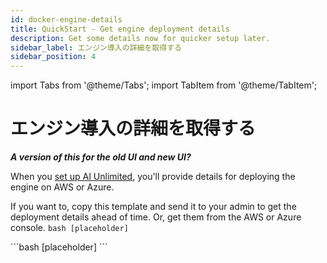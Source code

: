 ```yaml
---
id: docker-engine-details
title: QuickStart - Get engine deployment details
description: Get some details now for quicker setup later.
sidebar_label: エンジン導入の詳細を取得する
sidebar_position: 4
---
```

import Tabs from '@theme/Tabs';
import TabItem from '@theme/TabItem';

# エンジン導入の詳細を取得する

***A version of this for the old UI and new UI?***
  
When you [set up AI Unlimited](/docs/install-ai-unlimited/quickstart/docker-setup-b.md), you'll provide details for deploying the engine on AWS or Azure. 

If you want to, copy this template and send it to your admin to get the deployment details ahead of time. Or, get them from the AWS or Azure console.
<Tabs>
<TabItem value="aws" label="AWS">
	```bash
	[placeholder]
	```
</TabItem>

<TabItem value="azure" label="Azure">
	```bash
	[placeholder]
	```
</TabItem>
</Tabs> 

